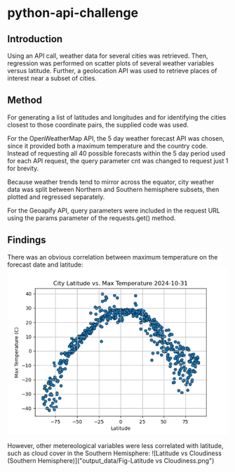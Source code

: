 # python-api-challenge

## Introduction
Using an API call, weather data for several cities was retrieved. Then, regression was performed on scatter plots of several weather variables versus latitude.
Further, a geolocation API was used to retrieve places of interest near a subset of cities.

## Method
For generating a list of latitudes and longitudes and for identifying the cities closest to those coordinate pairs, the supplied code was used.

For the OpenWeatherMap API, the 5 day weather forecast API was chosen, since it provided both a maximum temperature and the country code. Instead of requesting all 40 possible forecasts within the 5 day period used for each API request, the query parameter cnt was changed to request just 1 for brevity.

Because weather trends tend to mirror across the equator, city weather data was split between Northern and Southern hemisphere subsets, then plotted and regressed separately.

For the Geoapify API, query parameters were included in the request URL using the params parameter of the requests.get() method.

## Findings
There was an obvious correlation between maximum temperature on the forecast date and latitude:
![Latitude vs Max Temperature](output_data/Fig1.png)

However, other metereological variables were less correlated with latitude, such as cloud cover in the Southern Hemisphere:
![Latitude vs Cloudiness (Southern Hemisphere)]("output_data/Fig-Latitude vs Cloudiness.png")
